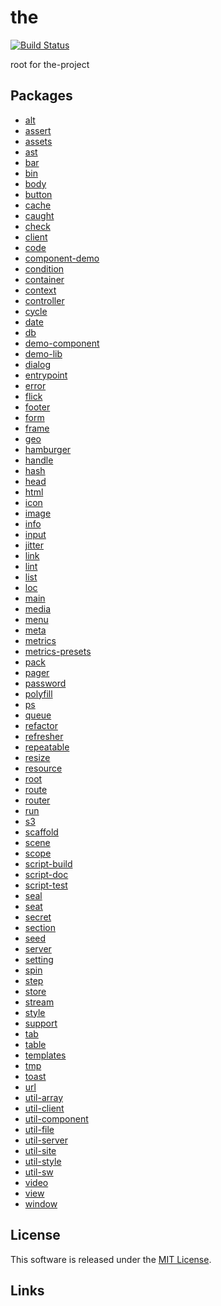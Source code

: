 the
==========

<!---
This file is generated by the-tmpl. Do not update manually.
--->

<!-- Badge Start -->
<a name="badges"></a>

[![Build Status][bd_travis_shield_url]][bd_travis_url]

[bd_repo_url]: https://github.com/the-labo/the
[bd_travis_url]: http://travis-ci.org/the-labo/the
[bd_travis_shield_url]: http://img.shields.io/travis/the-labo/the.svg?style=flat
[bd_travis_com_url]: http://travis-ci.com/the-labo/the
[bd_travis_com_shield_url]: https://api.travis-ci.com/the-labo/the.svg?token=
[bd_license_url]: https://github.com/the-labo/the/blob/master/LICENSE
[bd_npm_url]: http://www.npmjs.org/package/the
[bd_npm_shield_url]: http://img.shields.io/npm/v/the.svg?style=flat
[bd_standard_url]: http://standardjs.com/
[bd_standard_shield_url]: https://img.shields.io/badge/code%20style-standard-brightgreen.svg

<!-- Badge End -->


<!-- Description Start -->
<a name="description"></a>

root for the-project

<!-- Description End -->


<!-- Overview Start -->
<a name="overview"></a>



<!-- Overview End -->


<!-- Sections Start -->
<a name="sections"></a>

<!-- Section from "doc/readme/10.Packages.md.hbs" Start -->

<a name="section-doc-readme-10-packages-md"></a>

## Packages


- [alt](./packages/alt)
- [assert](./packages/assert)
- [assets](./packages/assets)
- [ast](./packages/ast)
- [bar](./packages/bar)
- [bin](./packages/bin)
- [body](./packages/body)
- [button](./packages/button)
- [cache](./packages/cache)
- [caught](./packages/caught)
- [check](./packages/check)
- [client](./packages/client)
- [code](./packages/code)
- [component-demo](./packages/component-demo)
- [condition](./packages/condition)
- [container](./packages/container)
- [context](./packages/context)
- [controller](./packages/controller)
- [cycle](./packages/cycle)
- [date](./packages/date)
- [db](./packages/db)
- [demo-component](./packages/demo-component)
- [demo-lib](./packages/demo-lib)
- [dialog](./packages/dialog)
- [entrypoint](./packages/entrypoint)
- [error](./packages/error)
- [flick](./packages/flick)
- [footer](./packages/footer)
- [form](./packages/form)
- [frame](./packages/frame)
- [geo](./packages/geo)
- [hamburger](./packages/hamburger)
- [handle](./packages/handle)
- [hash](./packages/hash)
- [head](./packages/head)
- [html](./packages/html)
- [icon](./packages/icon)
- [image](./packages/image)
- [info](./packages/info)
- [input](./packages/input)
- [jitter](./packages/jitter)
- [link](./packages/link)
- [lint](./packages/lint)
- [list](./packages/list)
- [loc](./packages/loc)
- [main](./packages/main)
- [media](./packages/media)
- [menu](./packages/menu)
- [meta](./packages/meta)
- [metrics](./packages/metrics)
- [metrics-presets](./packages/metrics-presets)
- [pack](./packages/pack)
- [pager](./packages/pager)
- [password](./packages/password)
- [polyfill](./packages/polyfill)
- [ps](./packages/ps)
- [queue](./packages/queue)
- [refactor](./packages/refactor)
- [refresher](./packages/refresher)
- [repeatable](./packages/repeatable)
- [resize](./packages/resize)
- [resource](./packages/resource)
- [root](./packages/root)
- [route](./packages/route)
- [router](./packages/router)
- [run](./packages/run)
- [s3](./packages/s3)
- [scaffold](./packages/scaffold)
- [scene](./packages/scene)
- [scope](./packages/scope)
- [script-build](./packages/script-build)
- [script-doc](./packages/script-doc)
- [script-test](./packages/script-test)
- [seal](./packages/seal)
- [seat](./packages/seat)
- [secret](./packages/secret)
- [section](./packages/section)
- [seed](./packages/seed)
- [server](./packages/server)
- [setting](./packages/setting)
- [spin](./packages/spin)
- [step](./packages/step)
- [store](./packages/store)
- [stream](./packages/stream)
- [style](./packages/style)
- [support](./packages/support)
- [tab](./packages/tab)
- [table](./packages/table)
- [templates](./packages/templates)
- [tmp](./packages/tmp)
- [toast](./packages/toast)
- [url](./packages/url)
- [util-array](./packages/util-array)
- [util-client](./packages/util-client)
- [util-component](./packages/util-component)
- [util-file](./packages/util-file)
- [util-server](./packages/util-server)
- [util-site](./packages/util-site)
- [util-style](./packages/util-style)
- [util-sw](./packages/util-sw)
- [video](./packages/video)
- [view](./packages/view)
- [window](./packages/window)


<!-- Section from "doc/readme/10.Packages.md.hbs" End -->


<!-- Sections Start -->


<!-- LICENSE Start -->
<a name="license"></a>

License
-------
This software is released under the [MIT License](https://github.com/the-labo/the/blob/master/LICENSE).

<!-- LICENSE End -->


<!-- Links Start -->
<a name="links"></a>

Links
------



<!-- Links End -->
